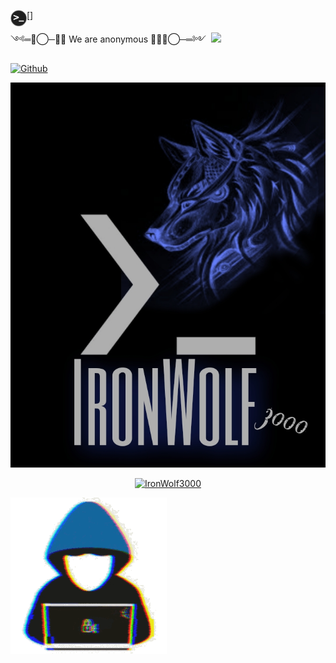  [<img align="left" alt="Terminal" width="26px" src="https://raw.githubusercontent.com/github/explore/80688e429a7d4ef2fca1e82350fe8e3517d3494d/topics/terminal/terminal.png" />]
 
 ༺═─⃝─👨‍💻 We are anonymous 👨‍💻─⃝─═༻
  &nbsp;<img src="https://github.com/TheDudeThatCode/TheDudeThatCode/blob/master/Assets/Earth.gif" width="24px">


[![Github](https://img.shields.io/badge/Github-IronWolf3000-blue?style=for-the-badge&logo=github)](https://github.com/IronWolf3000)


	





<img src = "https://github.com/IronWolf3000/IronWolf3000/blob/main/PicsArt_09-21-11.05.08.jpg"> 



<p align="center"><a href="https://github.com/IronWolf3000"><img title="IronWolf3000" src="https://github-readme-stats.vercel.app/api?username=IronWolf3000&show_icons=true&include_all_commits=true&theme=chartreuse-dark&cache_seconds=3200"></a>

</p>



<img src = "https://github.com/IronWolf3000/IronWolf3000/blob/main/logo205x250.gif"> 


